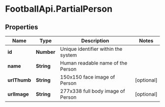 # FootballApi.PartialPerson

## Properties
Name | Type | Description | Notes
------------ | ------------- | ------------- | -------------
**id** | **Number** | Unique identifier within the system | 
**name** | **String** | Human readable name of the Person | 
**urlThumb** | **String** | 150x150 face image of Person | [optional] 
**urlImage** | **String** | 277x338 full body image of Person | [optional] 
